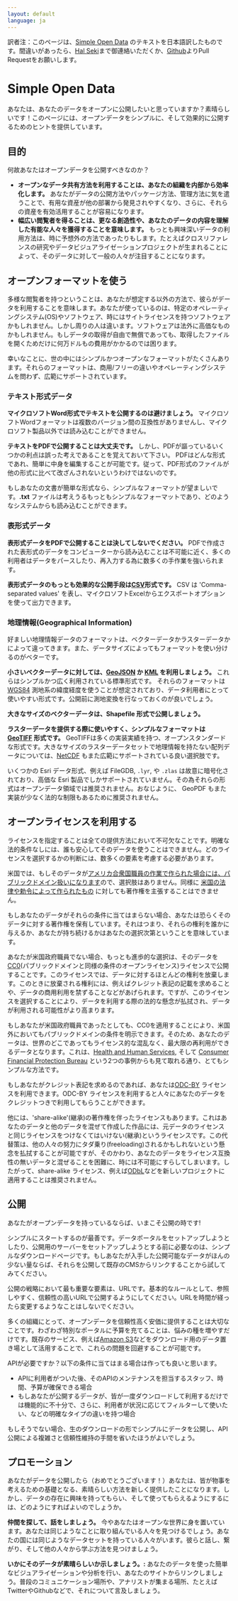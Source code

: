 ```yaml
---
layout: default
language: ja
---
```


訳者注：このページは、[Simple Open Data](http://simpleopendata.com) のテキストを日本語訳したものです。間違いがあったら、[Hal Seki](http://twitter.com/hal_sk/)まで御連絡いただくか、[Github](https://github.com/codeforjapan/simpleopendata)よりPull Requestをお願いします。

# Simple Open Data

あなたは、あなたのデータをオープンに公開したいと思っていますか？素晴らしいです！このページには、オープンデータをシンプルに、そして効果的に公開するためのヒントを提供しています。

## 目的

何故あなたはオープンデータを公開すべきなのか？

* **オープンなデータ共有方法を利用することは、あなたの組織を内部から効率化します。** あなたがデータの公開方法やパッケージ方法、管理方法に気を遣うことで、有用な資産が他の部署から発見されやすくなり、さらに、それらの資産を有効活用することが容易になります。
* **幅広い閲覧者を得ることは、更なる創造性や、あなたのデータの内容を理解した有能な人々を獲得することを意味します。** もっとも興味深いデータの利用方法は、時に予想外の方法であったりもします。たとえばクロスリファレンスの研究やデータビジュアライゼーションプロジェクトが生まれることによって、そのデータに対して一般の人々が注目することになります。

## オープンフォーマットを使う

多様な閲覧者を持つということは、あなたが想定する以外の方法で、彼らがデータを利用することを意味します。あなたが使っているのは、特定のオペレーティングシステム(OS)やソフトウェア、時にはサイトライセンスを持つソフトウェアかもしれません。しかし周りの人は違います。ソフトウェアは法外に高価なものかもしれません。もしデータの取得が自由で無償であっても、取得したファイルを開くためだけに何万ドルもの費用がかかるのでは困ります。

幸いなことに、世の中にはシンプルかつオープンなフォーマットがたくさんあります。それらのフォーマットは、商用/フリーの違いやオペレーティングシステムを問わず、広範にサポートされています。

### テキスト形式データ

**マイクロソフトWord形式でテキストを公開するのは避けましょう。** マイクロソフトWordフォーマットは複数のバージョン間の互換性がありませんし、マイクロソフト製品以外では読み込むことができません。

**テキストをPDFで公開することは大丈夫です。** しかし、PDFが謳っているいくつかの利点は誤った考えであることを覚えておいて下さい。 PDFはどんな形式であれ、簡単に中身を編集することが可能です。従って、PDF形式のファイルが他の形式に比べて改ざんされないというわけではないのです。

もしあなたの文書が簡単な形式なら、シンプルなフォーマットが望ましいです。**.txt** ファイルは考えうるもっともシンプルなフォーマットであり、どのようなシステムからも読み込むことができます。

### 表形式データ

**表形式データをPDFで公開することは決してしないでください。** PDFで作成された表形式のデータをコンピューターから読み込むことは不可能に近く、多くの利用者はデータをパースしたり、再入力する為に数多くの手作業を強いられます。

**表形式データのもっとも効果的な公開手段は[CSV](http://ja.wikipedia.org/wiki/Comma-Separated_Values)形式です。** CSV は 'Comma-separated values' を表し、マイクロソフトExcelからエクスポートオプションを使って出力できます。

### 地理情報(Geographical Information)

好ましい地理情報データのフォーマットは、ベクターデータかラスターデータかによって違ってきます。また、データサイズによってもフォーマットを使い分けるのがベターです。

**小さいベクターデータに対しては、[GeoJSON](http://geojson.org/) か [KML](http://developers.google.com/kml/documentation/) を利用しましょう。** これらはシンプルかつ広く利用されている標準形式です。 それらのフォーマットは[WGS84](http://en.wikipedia.org/wiki/World_Geodetic_System) 測地系の緯度経度を使うことが想定されており、データ利用者にとって使いやすい形式です。公開前に測地変換を行なっておくのが良いでしょう。

**大きなサイズのベクターデータは、Shapefile 形式で公開しましょう。**

**ラスターデータを提供する際に使いやすく、シンプルなフォーマットは [GeoTIFF](http://en.wikipedia.org/wiki/GeoTIFF) 形式です。** GeoTIFFは多くの実装実績を持つ、オープンスタンダードな形式です。大きなサイズのラスターデータセットで地理情報を持たない配列データについては、[NetCDF](https://en.wikipedia.org/wiki/NetCDF) もまた広範にサポートされている良い選択肢です。

いくつかの Esri データ形式、例えば FileGDB, `.lyr`, や `.zlas` は故意に暗号化されており、高価な Esri 製品でしかサポートされていません。その為それらの形式はオープンデータ領域では推奨されません。おなじように、 GeoPDF もまた実装が少なく法的な制限もあるために推奨されません。

## オープンライセンスを利用する

ライセンスを指定することは全ての提供方法において不可欠なことです。明確な法的条件なしには、誰も安心してそのデータを使うことはできません。どのライセンスを選択するかの判断には、数多くの要素を考慮する必要があります。

米国では、もしそのデータが[アメリカ合衆国職員の作業で作られた場合には、パブリックドメイン扱いになります](http://en.wikipedia.org/wiki/Work_of_the_United_States_Government)ので、選択肢はありません。同様に [米国の法律や勅令によって作られたもの](http://en.wikipedia.org/wiki/Edict_of_government) に対しても著作権を主張することはできません。

もしあなたのデータがそれらの条件に当てはまらない場合、あなたは恐らくそのデータに対する著作権を保有しています。それはつまり、それらの権利を誰かに与えるか、あなたが持ち続けるかはあなたの選択次第ということを意味しています。

あなたが米国政府職員でない場合、もっとも進歩的な選択は、そのデータを[CC0](http://creativecommons.org/publicdomain/zero/1.0/)(パブリックドメインと同様の条件のオープンライセンス)ライセンスで公開することです。このライセンスでは、データに対するほとんどの権利を放棄します。このときに放棄される権利には、例えばクレジット表記の記載を求めることや、データの商用利用を禁ずることなどがあげられます。ですが、このライセンスを選択することにより、データを利用する際の法的な懸念が払拭され、データが利用される可能性がより高まります。

もしあなたが米国政府職員であったとしても、CC0を適用することにより、米国外においてもパブリックドメインの条件を明示できます。そのため、あなたのデータは、世界のどこであってもライセンス的な混乱なく、最大限の再利用ができるデータとなります。これは、[Health and Human Services](https://github.com/HHS/ckanext-datajson#credit--copying), そして [Consumer Financial Protection Bureau](https://github.com/cfpb/qu/blob/master/CONTRIBUTING.md) という2つの事例からも見て取れる通り、とてもシンプルな方法です。

もしあなたがクレジット表記を求めるのであれば、あなたは[ODC-BY](http://opendatacommons.org/licenses/by/summary/) ライセンスを利用できます。ODC-BY ライセンスを利用すると人々にあなたのデータをクレジットつきで利用してもらうことができます。

他には、'share-alike'(継承)の著作権を伴ったライセンスもあります。これはあなたのデータと他のデータを混ぜて作成した作品には、元データのライセンスと同じライセンスをつけなくてはいけない(継承)というライセンスです。この代替策は、他の人々の努力にタダ乗り(freeloading)されるかもしれないという懸念を払拭することが可能ですが、そのかわり、あなたのデータをライセンス互換性の無いデータと混ぜることを困難に、時には不可能にすらしてしまいます。したがって、share-alike ライセンス、例えば[ODbL](http://opendatacommons.org/licenses/odbl/)などを新しいプロジェクトに適用することは推奨されません。

## 公開

あなたがオープンデータを持っているならば、いまこそ公開の時です!

シンプルにスタートするのが最善です。データポータルをセットアップしようとしたり、公開用のサーバーをセットアップしようとする前に必要なのは、シンプルなダウンロードページです。もしあなたが入手した公開可能なデータがほんの少ない量ならば、それらを公開して既存のCMSからリンクすることから試してみてください。

公開の戦略において最も重要な要素は、URLです。基本的なルールとして、参照しやすく、信頼性の高いURLで公開するようにしてください。URLを時間が経ったら変更するようなことはしないでください。

多くの組織にとって、オープンデータを信頼性高く安価に提供することは大切なことです。わざわざ特別なポータルに予算を充てることは、悩みの種を増やすだけです。既存のサービス、例えば[Amazon S3](http://aws.amazon.com/s3/)などをダウンロード用のデータ置き場として活用することで、これらの問題を回避することが可能です。

APIが必要ですか？以下の条件に当てはまる場合は作っても良いと思います。

* APIに利用者がついた後、そのAPIのメンテナンスを担当するスタッフ、時間、予算が確保できる場合
* もしあなたが公開するデータが、皆が一度ダウンロードして利用するだけでは機能的に不十分で、さらに、利用者が状況に応じてフィルターして使いたい、などの明確なタイプの違いを持つ場合

もしそうでない場合、生のダウンロードの形でシンプルにデータを公開し、API公開による複雑さと信頼性維持の手間を省いたほうがよいでしょう。

## プロモーション

あなたがデータを公開したら（おめでとうございます！）あなたは、皆が物事を考えるための基礎となる、素晴らしい方法を新しく提供したことになります。しかし、データの存在に興味を持ってもらい、そして使ってもらえるようにするには、どのようにすればよいのでしょうか。

**仲間を探して、話をしましょう。** 今やあなたはオープンな世界に身を置いています。あなたは同じようなことに取り組んでいる人々を見つけるでしょう。あなたの国には同じようなデータセットを持っている人々がいます。彼らと話し、繋がり、そして他の人々から学ぶ方法を見つけましょう。

**いかにそのデータが素晴らしいか示しましょう。:** あなたのデータを使った簡単なビジュアライゼーションや分析を行い、あなたのサイトからリンクしましょう。普段のコミュニケーション場所や、アナリストが集まる場所、たとえばTwitterやGithubなどで、それについて言及しましょう。
